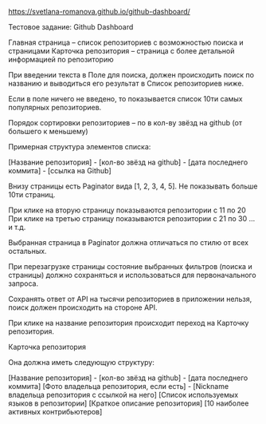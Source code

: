 https://svetlana-romanova.github.io/github-dashboard/

Тестовое задание: Github Dashboard

Главная страница – список репозиториев с возможностью поиска и страницами
Карточка репозитория – страница с более детальной информацией по репозиторию

При введении текста в Поле для поиска, должен происходить поиск по названию и выводиться его результат в Список репозиториев ниже.

Если в поле ничего не введено, то показывается список 10ти самых популярных репозиториев.

Порядок сортировки репозиториев – по в кол-ву звёзд на github (от большего к меньшему)

Примерная структура элементов списка:

[Название репозитория] - [кол-во звёзд на github] - [дата последнего коммита] - [ссылка на Github]

Внизу страницы есть Paginator вида [1, 2, 3, 4, 5]. Не показывать больше 10ти страниц.

При клике на вторую страницу показываются репозитории с 11 по 20 При клике на третью страницу показываются репозитории с 21 по 30 … и т.д.

Выбранная страница в Paginator должна отличаться по стилю от всех остальных.

При перезагрузке страницы состояние выбранных фильтров (поиска и страницы) должно сохраняться и использоваться для первоначального запроса.

Сохранять ответ от API на тысячи репозиториев в приложении нельзя, поиск должен происходить на стороне API.

При клике на название репозитория происходит переход на Карточку репозитория.

Карточка репозитория

Она должна иметь следующую структуру:

[Название репозитория] - [кол-во звёзд на github] - [дата последнего коммита]
[Фото владельца репозитория, если есть] - [Nickname владельца репозитория с ссылкой на него]
[Список используемых языков в репозитории]
[Краткое описание репозитория]
[10 наиболее активных контрибьютеров]


